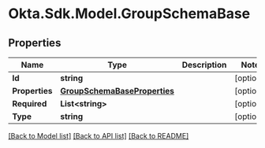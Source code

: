 # Okta.Sdk.Model.GroupSchemaBase
## Properties

Name | Type | Description | Notes
------------ | ------------- | ------------- | -------------
**Id** | **string** |  | [optional] 
**Properties** | [**GroupSchemaBaseProperties**](GroupSchemaBaseProperties.md) |  | [optional] 
**Required** | **List&lt;string&gt;** |  | [optional] 
**Type** | **string** |  | [optional] 

[[Back to Model list]](../README.md#documentation-for-models) [[Back to API list]](../README.md#documentation-for-api-endpoints) [[Back to README]](../README.md)

